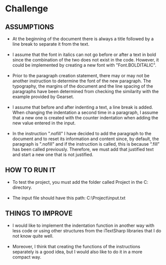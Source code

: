 # Challenge
## ASSUMPTIONS
- At the beginning of the document there is always a title followed by a line break to separate it from the text. <br /> <br />
- I assume that the font in italics can not go before or after a text in bold since the combination of the two does not exist in the code. However, it could be implemented by creating a new font with "Font.BOLDITALIC". <br /> <br />
- Prior to the paragraph creation statement, there may or may not be another instruction to determine the font of the new paragraph.
The typography, the margins of the document and the line spacing of the paragraphs have been determined from checking the similarity with the example provided by Gearset. <br /> <br />
- I assume that before and after indenting a text, a line break is added. When changing the indentation a second time in a paragraph, I assume that a new one is created with the counter indentation when adding the new value entered in the input. <br /> <br />
- In the instruction ".nofill" I have decided to add the paragraph to the document and to reset its information and content since, by default, the paragraph is ".nofill" and if the instruction is called, this is because “.fill” has been called previously. Therefore, we must add that justified text and start a new one that is not justified. 
## HOW TO RUN IT
- To test the project, you must add the folder called Project in the C: directory. <br /> <br />
- The input file should have this path: C:\Project\input.txt 
## THINGS TO IMPROVE
- I would like to implement the indentation function in another way with less code or using other structures from the iTextSharp libraries that I do not know quite well. <br /> <br />
- Moreover, I think that creating the functions of the instructions separately is a good idea, but I would also like to do it in a more compact way.

